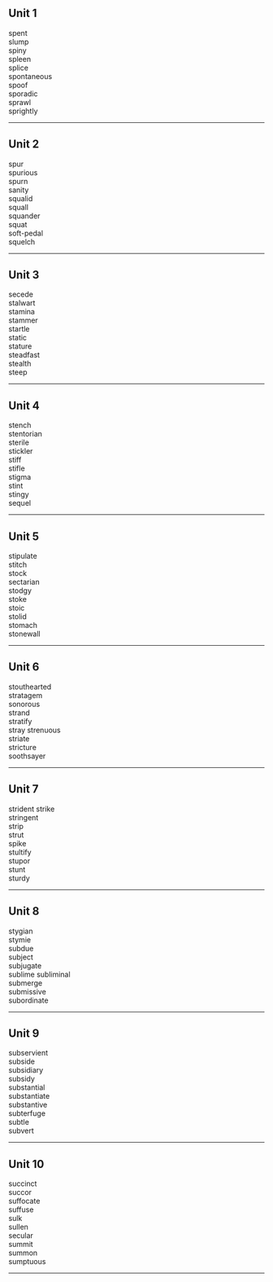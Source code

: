 ## Unit 1

spent  
slump  
spiny  
spleen  
splice  
spontaneous  
spoof  
sporadic  
sprawl  
sprightly  

-----

## Unit 2

spur  
spurious  
spurn  
sanity  
squalid  
squall  
squander  
squat  
soft-pedal  
squelch  

-----

## Unit 3

secede  
stalwart  
stamina  
stammer  
startle  
static  
stature  
steadfast  
stealth  
steep  

-----

## Unit 4

stench  
stentorian  
sterile  
stickler  
stiff  
stifle  
stigma  
stint  
stingy  
sequel  

----

## Unit 5

stipulate  
stitch  
stock  
sectarian  
stodgy  
stoke  
stoic  
stolid  
stomach  
stonewall  

-----

## Unit 6

stouthearted  
stratagem  
sonorous  
strand  
stratify  
stray 
strenuous  
striate  
stricture  
soothsayer  

-----

## Unit 7

strident 
strike  
stringent  
strip  
strut  
spike  
stultify  
stupor  
stunt  
sturdy  

-----

## Unit 8

stygian  
stymie  
subdue  
subject  
subjugate   
sublime 
subliminal  
submerge  
submissive  
subordinate  

-----

## Unit 9

subservient  
subside  
subsidiary  
subsidy  
substantial  
substantiate  
substantive  
subterfuge  
subtle  
subvert  

-----

## Unit 10

succinct  
succor  
suffocate  
suffuse  
sulk  
sullen  
secular  
summit  
summon  
sumptuous  

-----
